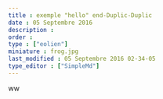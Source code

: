 ```yaml
---
title : exemple "hello" end-Duplic-Duplic
date : 05 Septembre 2016
description : 
order : 
type : ["eolien"]
miniature : frog.jpg
last_modified : 05 Septembre 2016 02-34-05
type_editor : ["SimpleMd"]
---
```

ww